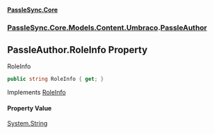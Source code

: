 #### [PassleSync.Core](index.md 'index')
### [PassleSync.Core.Models.Content.Umbraco](PassleSync.Core.Models.Content.Umbraco.md 'PassleSync.Core.Models.Content.Umbraco').[PassleAuthor](PassleSync.Core.Models.Content.Umbraco.PassleAuthor.md 'PassleSync.Core.Models.Content.Umbraco.PassleAuthor')

## PassleAuthor.RoleInfo Property

RoleInfo

```csharp
public string RoleInfo { get; }
```

Implements [RoleInfo](https://docs.microsoft.com/en-us/dotnet/api/PassleSync.Core.API.Models.IBasicAuthorDetails.RoleInfo 'PassleSync.Core.API.Models.IBasicAuthorDetails.RoleInfo')

#### Property Value
[System.String](https://docs.microsoft.com/en-us/dotnet/api/System.String 'System.String')
